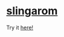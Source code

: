 # [slingarom](https://abhishekyelley.github.io/slingarom/)

Try it [here!](https://abhishekyelley.github.io/slingarom/)